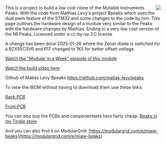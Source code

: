 <img align="right" src="BeaksFP.png">
This is a project to build a low cost clone of the Mutable Instruments Peaks. With the code from Mathias Levy's project $peaks which uses the dual pwm feature of the STM32 and some changes to the code by him. This page outlines the hardware design of a module very similar to the Peaks with the hardware changes by Mathias. Ending in a very low cost version of the MI Peaks.
Licensed under a cc-by-sa 3.0 license

A change has been done 2025-01-26 where the Zener diode is switched for a BZX55C3V6 and R17 changed to 1K5 for better offset-voltage.

[Watch the "Modular in a Week" episode of this module](https://youtu.be/UQ76YSmVNnw)

[Watch the build video here](https://youtu.be/q5mbdBCou-k)

Github of Matias Levy $peaks
https://github.com/matias-levy/peaks

To view the iBOM without having to download them use these links:

[Back PCB](https://htmlpreview.github.io/?https://github.com/SourceryOne/Beaks/blob/main/iBOM_Beaks_Back_PCB.html)

[Front PCB](https://htmlpreview.github.io/?https://github.com/SourceryOne/Beaks/blob/main/iBOM_Beaks_Front_PCB.html)

You can also buy the PCBs and componentsets here fairly cheap: [Beaks in my Tindie store](https://www.tindie.com/products/27499/)

And you can also find it on ModularGrid: [https://modulargrid.com/e/miaw-beaks](https://modulargrid.com/e/miaw-beaks)
